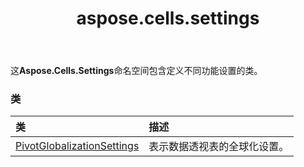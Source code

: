 ﻿---
title: aspose.cells.settings
second_title: Aspose.Cells for Python via .NET API 参考资料
description:
type: docs
weight: 10
url: /zh/python-net/aspose.cells.settings/
is_root: false
---
这**Aspose.Cells.Settings**命名空间包含定义不同功能设置的类。

### 类
|类|描述|
| :- | :- |
| [PivotGlobalizationSettings](/cells/zh/python-net/aspose.cells.settings/pivotglobalizationsettings) |表示数据透视表的全球化设置。|


